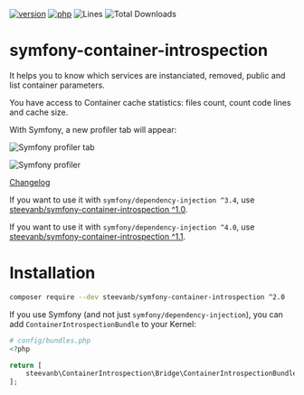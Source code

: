 [![version](https://img.shields.io/badge/version-1.1.1-green.svg)](https://github.com/steevanb/symfony-container-introspection/tree/1.1.1)
[![php](https://img.shields.io/badge/php-^7.1-blue.svg)](https://php.net)
![Lines](https://img.shields.io/badge/code%20lines-927-green.svg)
![Total Downloads](https://poser.pugx.org/steevanb/symfony-container-introspection/downloads)

symfony-container-introspection
===============================

It helps you to know which services are instanciated, removed, public and list container parameters.

You have access to Container cache statistics: files count, count code lines and cache size.

With Symfony, a new profiler tab will appear:

![Symfony profiler tab](symfony_profiler_tab.png)

![Symfony profiler](symfony_profiler.png)

[Changelog](changelog.md)

If you want to use it with `symfony/dependency-injection ^3.4`, use [steevanb/symfony-container-introspection ^1.0](https://github.com/steevanb/symfony-container-introspection/tree/1.0.x).

If you want to use it with `symfony/dependency-injection ^4.0`, use [steevanb/symfony-container-introspection ^1.1](https://github.com/steevanb/symfony-container-introspection/tree/1.1.x).

Installation
============

```bash
composer require --dev steevanb/symfony-container-introspection ^2.0
```

If you use Symfony (and not just `symfony/dependency-injection`), you can add `ContainerIntrospectionBundle` to your Kernel:
```php
# config/bundles.php
<?php

return [
    steevanb\ContainerIntrospection\Bridge\ContainerIntrospectionBundle\ContainerIntrospectionBundle::class => ['dev' => true]
];
```
